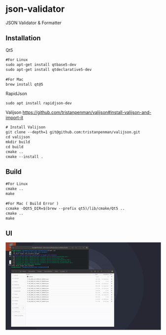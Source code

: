 # json-validator

JSON Validator &amp; Formatter

## Installation

Qt5

```
#For Linux
sudo apt-get install qtbase5-dev
sudo apt-get install qtdeclarative5-dev

#For Mac
brew install qt@5

```

RapidJson

```
sudo apt install rapidjson-dev
```

Valijson
https://github.com/tristanpenman/valijson#install-valijson-and-import-it

```
# Install Valijson
git clone --depth=1 git@github.com:tristanpenman/valijson.git
cd valijson
mkdir build
cd build
cmake ..
cmake --install .
```

## Build

```
#For Linux
cmake ..
make

#For Mac ( Build Error )
ccmake -DQt5_DIR=$(brew --prefix qt5)/lib/cmake/Qt5 ..
cmake ..
make
```

## UI

<p align="center">
  <img width="800" src="./test/test3.gif">
